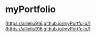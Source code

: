 # myPortfolio

[https://allieliu916.github.io/myPortfolio/](https://allieliu916.github.io/myPortfolio/)
